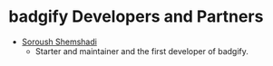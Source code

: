 # badgify Developers and Partners

- [Soroush Shemshadi](https://github.com/shuoros)
    - Starter and maintainer and the first developer of badgify.